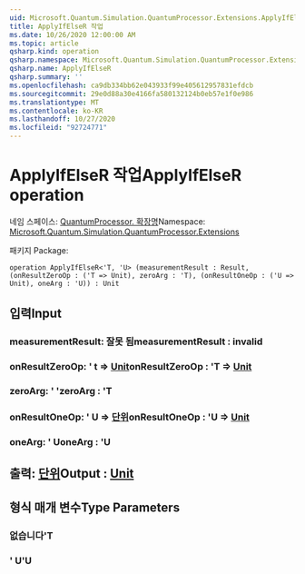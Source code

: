 ```yaml
---
uid: Microsoft.Quantum.Simulation.QuantumProcessor.Extensions.ApplyIfElseR
title: ApplyIfElseR 작업
ms.date: 10/26/2020 12:00:00 AM
ms.topic: article
qsharp.kind: operation
qsharp.namespace: Microsoft.Quantum.Simulation.QuantumProcessor.Extensions
qsharp.name: ApplyIfElseR
qsharp.summary: ''
ms.openlocfilehash: ca9db334bb62e043933f99e405612957831efdcb
ms.sourcegitcommit: 29e0d88a30e4166fa580132124b0eb57e1f0e986
ms.translationtype: MT
ms.contentlocale: ko-KR
ms.lasthandoff: 10/27/2020
ms.locfileid: "92724771"
---
```

# <a name="applyifelser-operation"></a><span data-ttu-id="1767d-102">ApplyIfElseR 작업</span><span class="sxs-lookup"><span data-stu-id="1767d-102">ApplyIfElseR operation</span></span>

<span data-ttu-id="1767d-103">네임 스페이스: [QuantumProcessor. 확장명](xref:Microsoft.Quantum.Simulation.QuantumProcessor.Extensions)</span><span class="sxs-lookup"><span data-stu-id="1767d-103">Namespace: [Microsoft.Quantum.Simulation.QuantumProcessor.Extensions](xref:Microsoft.Quantum.Simulation.QuantumProcessor.Extensions)</span></span>

<span data-ttu-id="1767d-104">패키지 [](https://nuget.org/packages/)</span><span class="sxs-lookup"><span data-stu-id="1767d-104">Package: [](https://nuget.org/packages/)</span></span>




```qsharp
operation ApplyIfElseR<'T, 'U> (measurementResult : Result, (onResultZeroOp : ('T => Unit), zeroArg : 'T), (onResultOneOp : ('U => Unit), oneArg : 'U)) : Unit
```


## <a name="input"></a><span data-ttu-id="1767d-105">입력</span><span class="sxs-lookup"><span data-stu-id="1767d-105">Input</span></span>

### <a name="measurementresult--__invalidresult__"></a><span data-ttu-id="1767d-106">measurementResult: __잘못 <Result> 됨__</span><span class="sxs-lookup"><span data-stu-id="1767d-106">measurementResult : __invalid<Result>__</span></span>




### <a name="onresultzeroop--t--unit"></a><span data-ttu-id="1767d-107">onResultZeroOp: ' t => [Unit](xref:microsoft.quantum.lang-ref.unit)</span><span class="sxs-lookup"><span data-stu-id="1767d-107">onResultZeroOp : 'T => [Unit](xref:microsoft.quantum.lang-ref.unit)</span></span> 




### <a name="zeroarg--t"></a><span data-ttu-id="1767d-108">zeroArg: ' '</span><span class="sxs-lookup"><span data-stu-id="1767d-108">zeroArg : 'T</span></span>




### <a name="onresultoneop--u--unit"></a><span data-ttu-id="1767d-109">onResultOneOp: ' U => [단위](xref:microsoft.quantum.lang-ref.unit)</span><span class="sxs-lookup"><span data-stu-id="1767d-109">onResultOneOp : 'U => [Unit](xref:microsoft.quantum.lang-ref.unit)</span></span> 




### <a name="onearg--u"></a><span data-ttu-id="1767d-110">oneArg: ' U</span><span class="sxs-lookup"><span data-stu-id="1767d-110">oneArg : 'U</span></span>





## <a name="output--unit"></a><span data-ttu-id="1767d-111">출력: [단위](xref:microsoft.quantum.lang-ref.unit)</span><span class="sxs-lookup"><span data-stu-id="1767d-111">Output : [Unit](xref:microsoft.quantum.lang-ref.unit)</span></span>



## <a name="type-parameters"></a><span data-ttu-id="1767d-112">형식 매개 변수</span><span class="sxs-lookup"><span data-stu-id="1767d-112">Type Parameters</span></span>

### <a name="t"></a><span data-ttu-id="1767d-113">없습니다</span><span class="sxs-lookup"><span data-stu-id="1767d-113">'T</span></span>


### <a name="u"></a><span data-ttu-id="1767d-114">' U</span><span class="sxs-lookup"><span data-stu-id="1767d-114">'U</span></span>

